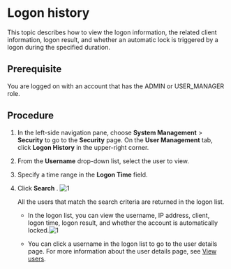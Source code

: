 Logon history 
==================================

This topic describes how to view the logon information, the related client information, logon result, and whether an automatic lock is triggered by a logon during the specified duration. 

Prerequisite 
---------------------------------

You are logged on with an account that has the ADMIN or USER_MANAGER role.

**Procedure** 
----------------------------------

1. In the left-side navigation pane, choose **System Management** \> **Security** to go to the **Security** page. On the **User Management** tab, click **Logon History** in the upper-right corner.

   

2. From the **Username** drop-down list, select the user to view.

   

3. Specify a time range in the **Logon Time** field.

   

4. Click **Search** . ![1](https://help-static-aliyun-doc.aliyuncs.com/assets/img/en-US/9014306461/p384473.png)

   All the users that match the search criteria are returned in the logon list. 
   * In the logon list, you can view the username, IP address, client, logon time, logon result, and whether the account is automatically locked.![1](https://help-static-aliyun-doc.aliyuncs.com/assets/img/en-US/9014306461/p384474.png)

     
   
   * You can click a username in the logon list to go to the user details page. For more information about the user details page, see [View users](6.view-the-user-details-page.md).

     
   

   




